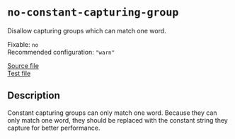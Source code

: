 # `no-constant-capturing-group`

Disallow capturing groups which can match one word.

Fixable: `no` <br> Recommended configuration: `"warn"`

[Source file](https://github.com/RunDevelopment/eslint-plugin-clean-regex/blob/master/lib/rules/no-constant-capturing-group.js) <br> [Test file](https://github.com/RunDevelopment/eslint-plugin-clean-regex/blob/master/tests/lib/rules/no-constant-capturing-group.js)


## Description

Constant capturing groups can only match one word.
Because they can only match one word, they should be replaced with the constant string they capture for better performance.
